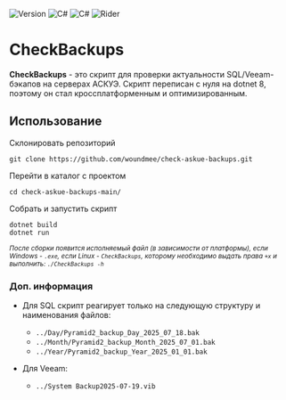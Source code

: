 ﻿﻿![Version](https://img.shields.io/badge/CheckBackups-v2.0-6d4aff?style=for-the-badge&logo=csharp&logoColor=white)
![C#](https://img.shields.io/badge/.NET8-6d4aff?style=for-the-badge&logo=csharp&logoColor=white)
![C#](https://img.shields.io/badge/C%23-6d4aff?style=for-the-badge&logo=csharp&logoColor=white)
![Rider](https://img.shields.io/badge/Rider-000000.svg?style=for-the-badge&logo=Rider&logoColor=white&color=black&labelColor=crimson)

# CheckBackups
**CheckBackups** - это скрипт для проверки актуальности SQL/Veeam-бэкапов на серверах АСКУЭ.
Скрипт переписан с нуля на dotnet 8, поэтому он стал кроссплатформенным и оптимизированным.

## Использование
Склонировать репозиторий
```
git clone https://github.com/woundmee/check-askue-backups.git
```

Перейти в каталог с проектом
```
cd check-askue-backups-main/
```

Собрать и запустить скрипт
```
dotnet build
dotnet run
```

_<small>После сборки появится исполняемый файл (в зависимости от платформы), если Windows - `.exe`, если Linux - `CheckBackups`, которому необходимо выдать права `+x` и выполнить: `./CheckBackups -h`</small>_

### Доп. информация

- Для SQL скрипт реагирует только на следующую структуру и наименования файлов:
  - `../Day/Pyramid2_backup_Day_2025_07_18.bak`
  - `../Month/Pyramid2_backup_Month_2025_07_01.bak`
  - `../Year/Pyramid2_backup_Year_2025_01_01.bak`

- Для Veeam:
  - `../System Backup2025-07-19.vib`
